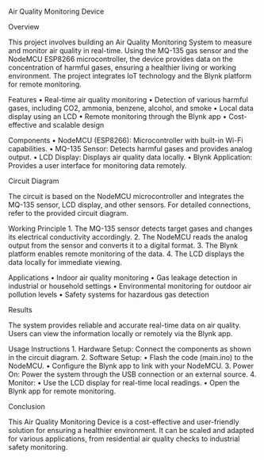 Air Quality Monitoring Device

Overview

This project involves building an Air Quality Monitoring System to measure and monitor air quality in real-time. Using the MQ-135 gas sensor and the NodeMCU ESP8266 microcontroller, the device provides data on the concentration of harmful gases, ensuring a healthier living or working environment. The project integrates IoT technology and the Blynk platform for remote monitoring.

Features
	•	Real-time air quality monitoring
	•	Detection of various harmful gases, including CO2, ammonia, benzene, alcohol, and smoke
	•	Local data display using an LCD
	•	Remote monitoring through the Blynk app
	•	Cost-effective and scalable design

Components
	•	NodeMCU (ESP8266): Microcontroller with built-in Wi-Fi capabilities.
	•	MQ-135 Sensor: Detects harmful gases and provides analog output.
	•	LCD Display: Displays air quality data locally.
	•	Blynk Application: Provides a user interface for monitoring data remotely.

Circuit Diagram

The circuit is based on the NodeMCU microcontroller and integrates the MQ-135 sensor, LCD display, and other sensors. For detailed connections, refer to the provided circuit diagram.

Working Principle
	1.	The MQ-135 sensor detects target gases and changes its electrical conductivity accordingly.
	2.	The NodeMCU reads the analog output from the sensor and converts it to a digital format.
	3.	The Blynk platform enables remote monitoring of the data.
	4.	The LCD displays the data locally for immediate viewing.

Applications
	•	Indoor air quality monitoring
	•	Gas leakage detection in industrial or household settings
	•	Environmental monitoring for outdoor air pollution levels
	•	Safety systems for hazardous gas detection

Results

The system provides reliable and accurate real-time data on air quality. Users can view the information locally or remotely via the Blynk app.

Usage Instructions
	1.	Hardware Setup: Connect the components as shown in the circuit diagram.
	2.	Software Setup:
	•	Flash the code (main.ino) to the NodeMCU.
	•	Configure the Blynk app to link with your NodeMCU.
	3.	Power On: Power the system through the USB connection or an external source.
	4.	Monitor:
	•	Use the LCD display for real-time local readings.
	•	Open the Blynk app for remote monitoring.

Conclusion

This Air Quality Monitoring Device is a cost-effective and user-friendly solution for ensuring a healthier environment. It can be scaled and adapted for various applications, from residential air quality checks to industrial safety monitoring.
